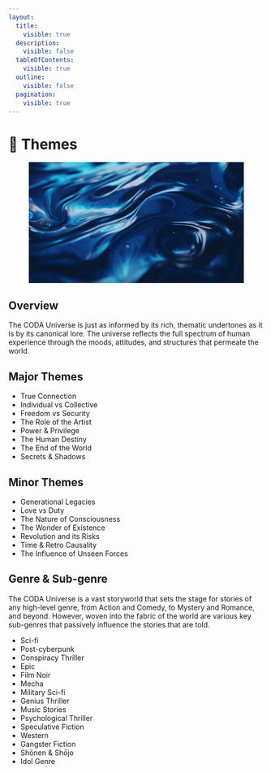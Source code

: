 ```yaml
---
layout:
  title:
    visible: true
  description:
    visible: false
  tableOfContents:
    visible: true
  outline:
    visible: false
  pagination:
    visible: true
---
```


# 💭 Themes

<figure><img src="../../.gitbook/assets/oceanofpotential.png" alt=""><figcaption></figcaption></figure>

## Overview

The CODA Universe is just as informed by its rich, thematic undertones as it is by its canonical lore. The universe reflects the full spectrum of human experience through the moods, attitudes, and structures that permeate the world.

## Major Themes

* True Connection
* Individual vs Collective
* Freedom vs Security
* The Role of the Artist
* Power & Privilege
* The Human Destiny
* The End of the World
* Secrets & Shadows

## Minor Themes

* Generational Legacies
* Love vs Duty
* The Nature of Consciousness
* The Wonder of Existence
* Revolution and its Risks
* Time & Retro Causality
* The Influence of Unseen Forces

## Genre & Sub-genre

The CODA Universe is a vast storyworld that sets the stage for stories of any high-level genre, from Action and Comedy, to Mystery and Romance, and beyond. However, woven into the fabric of the world are various key sub-genres that passively influence the stories that are told.

* Sci-fi
* Post-cyberpunk
* Conspiracy Thriller
* Epic
* Film Noir
* Mecha
* Military Sci-fi
* Genius Thriller
* Music Stories
* Psychological Thriller
* Speculative Fiction
* Western
* Gangster Fiction
* Shōnen & Shōjo
* Idol Genre
